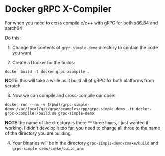 # Docker gRPC X-Compiler

For when you need to cross compile c/c++ with gRPC for both x86_64 and aarch64

Do this:

1. Change the contents of `grpc-simple-demo` directory to contain the code you want

2. Create a Docker for the builds:

```
docker build -t docker-grpc-xcompile .
```

**NOTE**: this will take a while as it build all of gRPC for both platforms from scratch

3. Now we can compile and cross-compile our code:

```
docker run --rm -v $(pwd)/grpc-simple-demo:/var/local/git/grpc/examples/cpp/grpc-simple-demo -it docker-grpc-xcompile /build.sh grpc-simple-demo
```

**NOTE** the name of the directory is there ^^ three times, I just wanted it working, I didn't develop it too far, you need to change all three to the name of the directory you are building.

4. Your binaries will be in the directory `grpc-simple-demo/cmake/build` and `grpc-simple-demo/cmake/build_arm`

